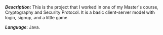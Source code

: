 ***Description:*** This is the project that I worked in one of my Master's course, Cryptography and Security Protocol. It is a basic client-server model with login, signup, and a little game.

***Language***: Java.
